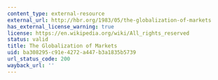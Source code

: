 ```yaml
---
content_type: external-resource
external_url: http://hbr.org/1983/05/the-globalization-of-markets
has_external_license_warning: true
license: https://en.wikipedia.org/wiki/All_rights_reserved
status: valid
title: The Globalization of Markets
uid: ba308295-c91e-4272-a447-b3a1835b5739
url_status_code: 200
wayback_url: ''
---
```

